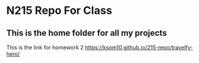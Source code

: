 # N215 Repo For Class

## This is the home folder for all my projects

This is the link for homework 2 https://ksom10.github.io/215-repo/travelfy-hero/
